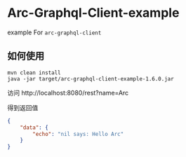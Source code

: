 # Arc-Graphql-Client-example

example For `arc-graphql-client`

## 如何使用

```shell script
mvn clean install
java -jar target/arc-graphql-client-example-1.6.0.jar 
```

访问 http://localhost:8080/rest?name=Arc

得到返回值 

```json
{
    "data": {
        "echo": "nil says: Hello Arc"
    }
}
```
